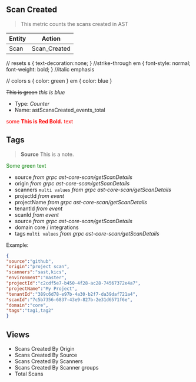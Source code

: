 ## Scan Created
> This metric counts the scans created in AST

| Entity        | Action |
| ------------- | ------------- |
| Scan          | Scan_Created  |

// resets
s { text-decoration:none; } //strike-through
em { font-style: normal; font-weight: bold; } //italic emphasis


// colors
s { color: green }
em { color: blue }


~~This is green~~
_this is blue_

- Type: *Counter*
- Name: astScansCreated_events_total

<span style="color:red">some **This is Red Bold.** text</span>
## Tags

> __Source__
> This is a note.

 <span style="color: green"> Some green text </span>
- source        *from grpc ast-core-scan/getScanDetails*
- origin        *from grpc ast-core-scan/getScanDetails*
- scanners      `multi values` *from grpc ast-core-scan/getScanDetails*
- projectId     *from event*
- projectName   *from grpc ast-core-scan/getScanDetails*
- tenantId      *from event*
- scanId        *from event* 
- source        *from grpc ast-core-scan/getScanDetails*
- domain        core / integrations
- tags         `multi values`   *from grpc ast-core-scan/getScanDetails*



Example:

```json
{
"source":"github",
"origin":"project scan",
"scanners":"sast,kics",
"environment":"master",
"projectId":"c2cdf5e7-b450-4f28-ac28-74567372e4a7",
"projectName":"My Project",
"tenantId":"389c6d78-e97b-4a30-b2f7-da39daf721a4",
"scanId":"7c5b7356-6837-43e9-827b-2e31d6571f6e",
"domain":"core",
"tags":"tag1,tag2"
} 
```

## Views 
- Scans Created  By Origin 
- Scans Created  By Source
- Scans Created  By Scanners
- Scans Created  By Scanner groups
- Total Scans


 
